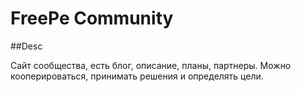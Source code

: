 # FreePe Community

##Desc

Cайт сообщества, есть блог, описание, планы, партнеры. Можно кооперироваться, принимать решения и определять цели. 
